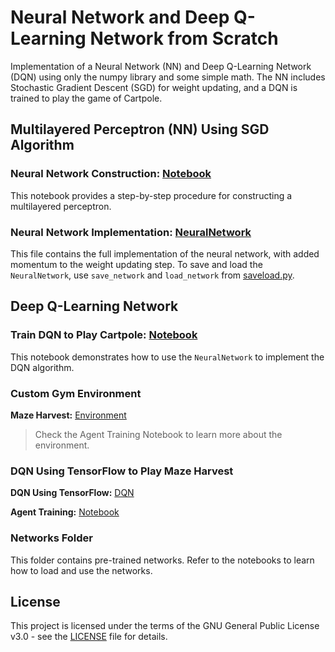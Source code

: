 # Neural Network and Deep Q-Learning Network from Scratch

Implementation of a Neural Network (NN) and Deep Q-Learning Network (DQN) using only the numpy library and some simple math. The NN includes Stochastic Gradient Descent (SGD) for weight updating, and a DQN is trained to play the game of Cartpole.

## Multilayered Perceptron (NN) Using SGD Algorithm

### Neural Network Construction: [Notebook](nn-mlp_from_scratch.ipynb)

This notebook provides a step-by-step procedure for constructing a multilayered perceptron.

### Neural Network Implementation: [NeuralNetwork](nn.py)

This file contains the full implementation of the neural network, with added momentum to the weight updating step. To save and load the `NeuralNetwork`, use `save_network` and `load_network` from [saveload.py](saveload.py).

## Deep Q-Learning Network

### Train DQN to Play Cartpole: [Notebook](dqn_from_scratch.ipynb)

This notebook demonstrates how to use the `NeuralNetwork` to implement the DQN algorithm.

### Custom Gym Environment

**Maze Harvest:** [Environment](maze_harvest.py)
> Check the Agent Training Notebook to learn more about the environment.

### DQN Using TensorFlow to Play Maze Harvest

**DQN Using TensorFlow:** [DQN](dqn_tf.py)

**Agent Training:** [Notebook](maze_harvest_train_tf.ipynb)

### Networks Folder

This folder contains pre-trained networks. Refer to the notebooks to learn how to load and use the networks.

## License

This project is licensed under the terms of the GNU General Public License v3.0 - see the [LICENSE](LICENSE) file for details.
